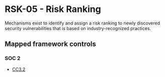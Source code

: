 # RSK-05 - Risk Ranking
Mechanisms exist to identify and assign a risk ranking to newly discovered security vulnerabilities that is based on industry-recognized practices. 
## Mapped framework controls
### SOC 2
- [CC3.2](../soc2/cc32.md)
